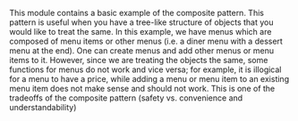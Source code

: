 This module contains a basic example of the composite pattern.  This pattern is useful when you have a tree-like structure of objects that you would like to treat the same.  In this example, we have menus which are composed of menu items or other menus (i.e. a diner menu with a dessert menu at the end).  One can create menus and add other menus or menu items to it.  However, since we are treating the objects the same, some functions for menus do not work and vice versa; for example, it is illogical for a menu to have a price, while adding a menu or menu item to an existing menu item does not make sense and should not work.  This is one of the tradeoffs of the composite pattern (safety vs. convenience and understandability)